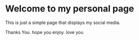 # Welcome to my personal page
This is just a simple page that displays my social media.

Thanks You. hope you enjoy. love you
